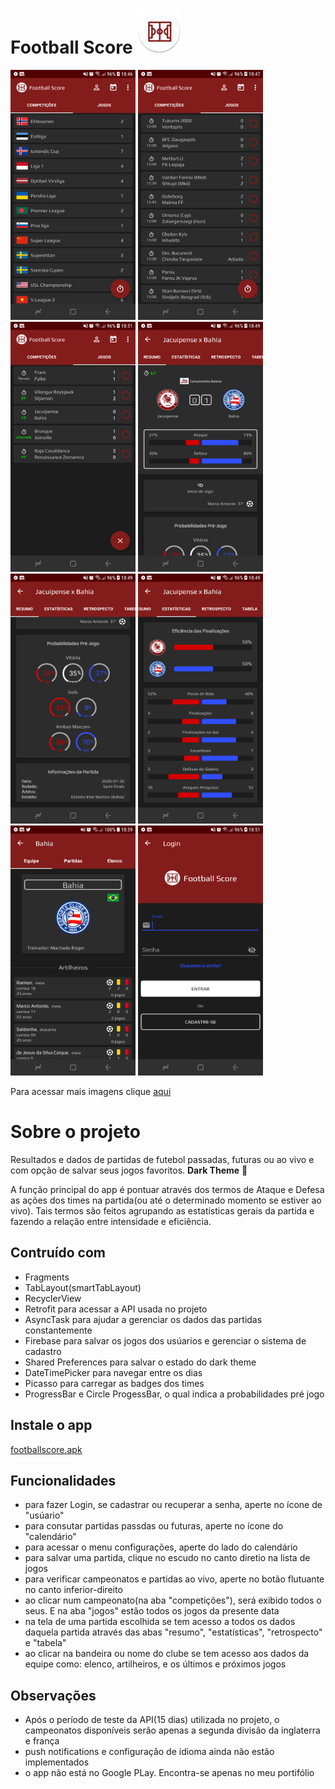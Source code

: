 <h1>
Football Score
<img src="app/src/main/res/mipmap-hdpi/ic_launcher_round.png">
</h1>

<img src="ScreenShots/device-2020-07-30-184905.png" width=200 height=400> <img src="ScreenShots/device-2020-07-30-185055.png" width=200 height=400> <img src="ScreenShots/device-2020-07-30-185339.png" width=200 height=400> <img src="ScreenShots/device-2020-07-30-185134.png" width=200 height=400> <img src="ScreenShots/device-2020-07-30-185147.png" width=200 height=400> <img src="ScreenShots/device-2020-07-30-185154.png" width=200 height=400> <img src="ScreenShots/device-2020-07-30-190220.png" width=200 height=400> <img src="ScreenShots/device-2020-07-30-185417.png" width=200 height=400>  

Para acessar mais imagens clique [aqui](ScreenShots)

# Sobre o projeto
Resultados e dados de partidas de futebol passadas, futuras ou ao vivo e com opção de salvar seus jogos favoritos. **Dark Theme** :new_moon_with_face:

A função principal do app é pontuar através dos termos de Ataque e Defesa as ações dos times na partida(ou até o determinado momento se estiver ao vivo). Tais termos são feitos agrupando as estatísticas gerais da partida e fazendo a relação entre intensidade e eficiência. 

## Contruído com
* Fragments
* TabLayout(smartTabLayout)
* RecyclerView
* Retrofit para acessar a API usada no projeto
* AsyncTask para ajudar a gerenciar os dados das partidas constantemente
* Firebase para salvar os jogos dos usúarios e gerenciar o sistema de cadastro
* Shared Preferences para salvar o estado do dark theme
* DateTimePicker para navegar entre os dias
* Picasso para carregar as badges dos times
* ProgressBar e Circle ProgessBar, o qual indica a probabilidades pré jogo

## Instale o app
[footballscore.apk](https://drive.google.com/file/d/1gVY-C6f9fHvsS0925sCJ_zAUP3wsC-8E/view?usp=sharing)

## Funcionalidades
* para fazer Login, se cadastrar ou recuperar a senha, aperte no ícone de "usúario"
* para consutar partidas passdas ou futuras, aperte no ícone do "calendário"
* para acessar o menu configurações, aperte do lado do calendário
* para salvar uma partida, clique no escudo no canto diretio na lista de jogos
* para verificar campeonatos e partidas ao vivo, aperte no botão flutuante no canto inferior-direito
* ao clicar num campeonato(na aba "competições"), será exibido todos o seus. E na aba "jogos" estão todos os jogos da presente data
* na tela de uma partida escolhida se tem acesso a todos os dados daquela partida através das abas "resumo", "estatísticas", "retrospecto" e "tabela"
* ao clicar na bandeira ou nome do clube se tem acesso aos dados da equipe como: elenco, artilheiros, e os últimos e próximos jogos

## Observações 
* Após o período de teste da API(15 dias) utilizada no projeto, o campeonatos disponíveis serão apenas a segunda divisão da inglaterra e frança
* push notifications e configuração de idioma ainda não estão implementados
* o app não está no Google PLay. Encontra-se apenas no meu portifólio


